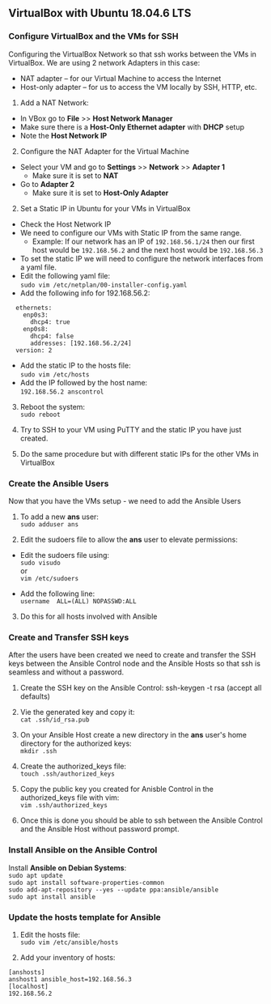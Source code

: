 ## VirtualBox with Ubuntu 18.04.6 LTS
### Configure VirtualBox and the VMs for SSH
Configuring the VirtualBox Network so that ssh works between the VMs in VirtualBox.
We are using 2 network Adapters in this case:
* NAT adapter – for our Virtual Machine to access the Internet
* Host-only adapter – for us to access the VM locally by SSH, HTTP, etc.

1. Add a NAT Network:<br>
* In VBox go to **File** >> **Host Network Manager**
* Make sure there is a **Host-Only Ethernet adapter** with **DHCP** setup
* Note the **Host Network IP**
2. Configure the NAT Adapter for the Virtual Machine
* Select your VM and go to **Settings** >> **Network** >> **Adapter 1**
  * Make sure it is set to **NAT**
* Go to **Adapter 2**
  * Make sure it is set to **Host-Only Adapter**

2. Set a Static IP in Ubuntu for your VMs in VirtualBox
* Check the Host Network IP
* We need to configure our VMs with Static IP from the same range.
  * Example: If our network has an IP of ``192.168.56.1/24`` then our first host would be ``192.168.56.2`` and the next host would be ``192.168.56.3``
* To set the static IP we will need to configure the network interfaces from a yaml file.
* Edit the following yaml file:<br>
``sudo vim /etc/netplan/00-installer-config.yaml``
* Add the following info for 192.168.56.2:<br>

```network:
  ethernets:
    enp0s3:
      dhcp4: true
    enp0s8:
      dhcp4: false
      addresses: [192.168.56.2/24]
  version: 2
```


* Add the static IP to the hosts file:<br>
``sudo vim /etc/hosts``
* Add the IP followed by the host name:<br>
``192.168.56.2 anscontrol``

3. Reboot the system:<br>
``sudo reboot``

4. Try to SSH to your VM using PuTTY and the static IP you have just created.

5. Do the same procedure but with different static IPs for the other VMs in VirtualBox

### Create the Ansible Users
Now that you have the VMs setup - we need to add the Ansible Users

1. To add a new **ans** user:<br>
``sudo adduser ans``

2. Edit the sudoers file to allow the **ans** user to elevate permissions:<br>
* Edit the sudoers file using:<br>
``sudo visudo``<br>
or<br>
``vim /etc/sudoers``<br>

* Add the following line:<br>
``username  ALL=(ALL) NOPASSWD:ALL``<br>

3. Do this for all hosts involved with Ansible

### Create and Transfer SSH keys

After the users have been created we need to create and transfer the SSH keys between the Ansible Control node and the Ansible Hosts so that ssh is seamless and without a password.

1. Create the SSH key on the Ansible Control:
ssh-keygen -t rsa (accept all defaults)

2. Vie the generated key and copy it:<br>
``cat .ssh/id_rsa.pub``

3. On your Ansible Host create a new directory in the **ans** user's home directory for the authorized keys:<br>
``mkdir .ssh``

4. Create the authorized_keys file:<br>
``touch .ssh/authorized_keys``

5. Copy the public key you created for Anisble Control in the authorized_keys file with vim:<br>
``vim .ssh/authorized_keys``

6. Once this is done you should be able to ssh between the Ansible Control and the Ansible Host without password prompt.

### Install Ansible on the Ansible Control

Install **Ansible on Debian Systems**:<br>
``sudo apt update``<br>
``sudo apt install software-properties-common``<br>
``sudo add-apt-repository --yes --update ppa:ansible/ansible``<br>
``sudo apt install ansible``<br>

### Update the hosts template for Ansible

1. Edit the hosts file:<br>
``sudo vim /etc/ansible/hosts``

2. Add your inventory of hosts:<br>

```
[anshosts]
anshost1 ansible_host=192.168.56.3
[localhost]
192.168.56.2
```
